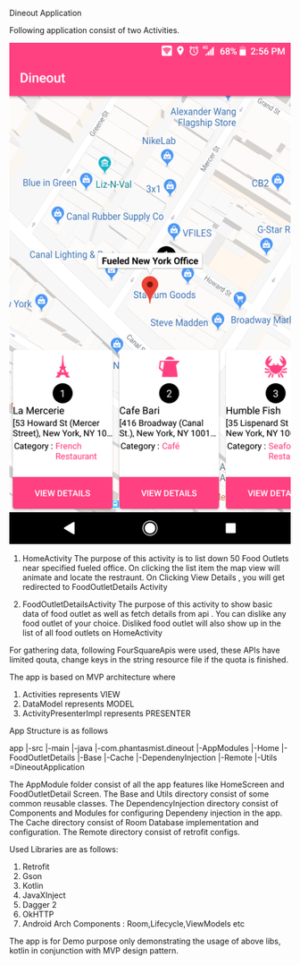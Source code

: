 Dineout Application

Following application consist of two Activities.

![HomeActivity](/screenshots/Screenshot_20181027-145623.png?raw=true "HomeActivity")


1. HomeActivity
    The purpose of this activity is to list down 50 Food Outlets near specified fueled office.
    On clicking the list item the map view will animate and locate the restraunt.
    On Clicking View Details , you will get redirected to FoodOutletDetails Activity

2. FoodOutletDetailsActivity
    The purpose of this activity to show basic data of food outlet as well as fetch details
    from api .
    You can dislike any food outlet of your choice.
    Disliked food outlet will also show up in the list of all food outlets on HomeActivity


For gathering data, following FourSquareApis were used, these APIs have limited qouta, change keys in the string
resource file if the quota is finished.

The app is based on MVP architecture where
1. Activities represents VIEW
2. DataModel represents  MODEL
3. ActivityPresenterImpl represents PRESENTER

App Structure is as follows

app
    |-src
        |-main
            |-java
                |-com.phantasmist.dineout
                    |-AppModules
                        |-Home
                        |-FoodOutletDetails
                    |-Base
                    |-Cache
                    |-DependenyInjection
                    |-Remote
                    |-Utils
                    =DineoutApplication




The AppModule folder consist of all the app features like HomeScreen and FoodOutletDetail Screen.
The Base and Utils directory consist of some common reusable classes.
The DependencyInjection directory consist of Components and Modules for configuring Dependeny injection in the app.
The Cache directory consist of Room Database implementation and configuration.
The Remote directory consist of retrofit configs.


Used Libraries are as follows:
1. Retrofit
2. Gson
3. Kotlin
4. JavaXInject
5. Dagger 2
6. OkHTTP
7. Android Arch Components : Room,Lifecycle,ViewModels etc

The app is for Demo purpose only demonstrating the usage of above libs, kotlin in conjunction with
MVP design pattern.